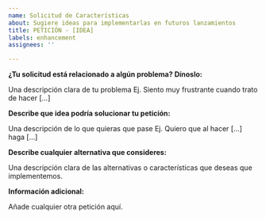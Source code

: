 ```yaml
---
name: Solicitud de Características
about: Sugiere ideas para implementarlas en futuros lanzamientos
title: PETICIÓN - [IDEA]
labels: enhancement
assignees: ''

---
```


**¿Tu solicitud está relacionado a algún problema? Dínoslo:**

Una descripción clara de tu problema Ej. Siento muy frustrante cuando trato de hacer [...]

**Describe que idea podría solucionar tu petición:**

Una descripción de lo que quieras que pase Ej. Quiero que al hacer [...] haga [...]

**Describe cualquier alternativa que consideres:**

Una descripción clara de las alternativas o características que deseas que implementemos.

**Información adicional:**

Añade cualquier otra petición aquí.
